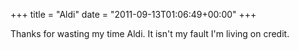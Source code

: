 +++
title = "Aldi"
date = "2011-09-13T01:06:49+00:00"
+++

Thanks for wasting my time Aldi.  It isn't my fault I'm living on credit.
			
